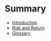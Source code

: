 # Summary
* [Introduction](introduction.adoc)
* [Risk and Return](risk_measures.adoc)
* [Glossary](glossary.adoc)
<!---
. link:README.md[README]
. link:introduction.adoc[Introduction]
. link:trading.adoc[Trading]
.. link:funding.adoc[Funding]
. link:valuation.adoc[Valuation]
.. link:all_weather_portfolios.adoc[All Weather Portfolios]
. link:asset_classes.adoc[Asset Classes]
. link:derivatives.adoc[Derivatives]
. link:risk_measures.adoc[Risk]
. link:passive_investing.adoc[Passive Investing]
. link:current_issues.adoc[Current Issues]
. link:preface.adoc[Technical Things]
. link:trading_diary.adoc[Trading Diary]
.. link:november.adoc[November 2015]
.. link:december.adoc[December 2015]
.. link:january_2016.adoc[January 2016]
.. link:february_2016.adoc[February 2016]
.. link:test_article.md[Test Article]
. link:bibliography.adoc[Bibliography]
. link:GLOSSARY.adoc[Glossary]
.. link:stock_tickers.adoc[Stock Tickers]
-->